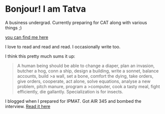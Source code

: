 

# Bonjour! I am Tatva

A business undergrad. Currently preparing for CAT along with various things ;)

[you can find me here](https://www.linkedin.com/in/tatva-desai-9b5782224/)

I love to read and read and read. I occasionally write too.

I think this pretty much sums it up:

>A human being should be able to change a diaper, plan an invasion, butcher a hog, conn a ship, design a building, write a sonnet, balance accounts, build >a wall, set a bone, comfort the dying, take orders, give orders, cooperate, act alone, solve equations, analyse a new problem, pitch manure, program a >computer, cook a tasty meal, fight efficiently, die gallantly. Specialization is for insects.


I blogged when I prepared for IPMAT. Got AIR 345 and bombed the interview. [Read it here]( tatvadesai.blogspot.com)
